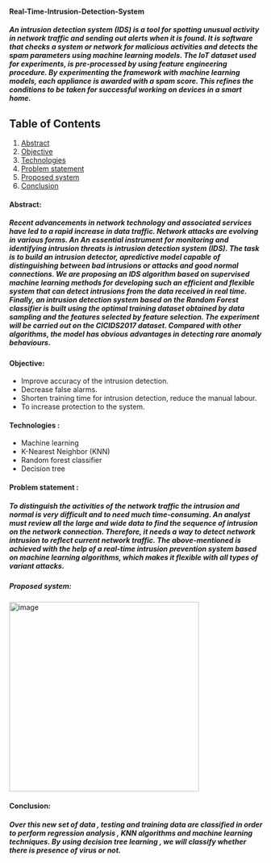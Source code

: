 #### Real-Time-Intrusion-Detection-System
#####  An intrusion detection system (IDS) is a tool for spotting unusual activity in network traffic and sending out alerts when it is found. It is software that checks a system or network for malicious activities and detects the spam parameters using machine learning models. The IoT dataset used for experiments, is pre-processed by using feature engineering procedure. By experimenting the framework with machine learning models, each appliance is awarded with a spam score. This refines the conditions to be taken for successful working on devices in a smart home.


## Table of Contents

1. [Abstract](#abstract)
2. [Objective](#objective)
3. [Technologies](#technologies)
4. [Problem statement](#Problem-statement)
5. [Proposed system](#proposed-system)
6. [Conclusion](#conclusion)

#### Abstract:
##### Recent  advancements  in  network  technology  and  associated  services  have  led  to a  rapid  increase in data traffic. Network attacks  are  evolving in  various  forms.  An An  essential  instrument   for   monitoring   and   identifying  intrusion  threats  is  intrusion   detection   system   (IDS). The   task   is  to  build  an  intrusion  detector,  apredictive  model  capable  of  distinguishing  between  bad  intrusions  or  attacks and good   normal   connections.   We   are   proposing   an    IDS   algorithm    based    on supervised  machine  learning  methods  for  developing such an efficient  and flexible system  that  can  detect  intrusions  from  the  data  received  in  real  time. Finally, an intrusion  detection  system  based  on  the  Random  Forest  classifier  is   built   using the   optimal   training   dataset   obtained  by  data  sampling and the features selected by   feature   selection.   The   experiment   will   be   carried   out  on the ***CICIDS2017***  dataset.  Compared   with  other  algorithms,   the  model  has  obvious  advantages  in detecting rare anomaly behaviours.

#### Objective:
- Improve accuracy of the intrusion detection.
- Decrease false alarms.
- Shorten training time for intrusion detection, reduce the manual labour.
- To increase protection to the system.
  
#### Technologies :
- Machine learning
- K-Nearest Neighbor (KNN)
- Random forest classifier
- Decision tree

#### Problem statement :
##### To   distinguish   the   activities   of   the   network   traffic   the   intrusion   and   normal   is very difficult and to need much time-consuming. An analyst must review all the large and wide data to find the sequence of intrusion on the network connection. Therefore, it needs a way to detect network intrusion to reflect current network traffic. The above-mentioned is achieved with the help of a real-time intrusion prevention system based on machine learning algorithms, which makes it flexible with all types of variant attacks.

##### Proposed system:
 <img width="376" alt="image" align= center src="https://github.com/srikavya26/Real-Time-Intrusion-Detection-System/assets/95865936/0998e456-e8ce-4366-af93-a214b046d1ad">

#### Conclusion:
##### Over this new set of data , testing and training  data are classified in order to perform regression analysis , KNN algorithms and machine learning techniques. By using decision tree learning , we will classify whether there is presence of virus or not.
